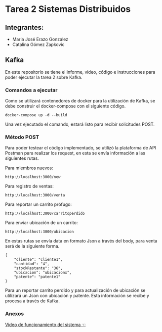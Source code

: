 # Tarea 2 Sistemas Distribuidos

## Integrantes:
- Maria José Erazo Gonzalez
- Catalina Gómez Zapkovic

## Kafka

En este repositorio se tiene el informe, video, código e instrucciones para poder ejecutar la tarea 2 sobre Kafka.

### Comandos a ejecutar

Como se utilizará contenedores de docker para la utilización de Kafka, se debe construir el docker-compose con el siguiente código.

```
docker-compose up -d --build
```
Una vez ejecutado el comando, estará listo para recibir solicitudes POST.


### Método POST

Para poder testear el código implementado, se utilizó la plataforma de API Postman para realizar los request, en esta se envía información a las siguientes rutas.

Para miembros nuevos:

```
http://localhost:3000/new
```

Para registro de ventas:

```
http://localhost:3000/venta
```

Para reportar un carrito prófugo:

```
http://localhost:3000/carritoperdido
```

Para enviar ubicación de un carrito:

```
http://localhost:3000/ubicacion
```

En estas rutas se envía data en formato Json a través del body, para venta será de la siguiente forma.

```
{
    "cliente": "cliente1",
    "cantidad": "4",
    "stockRestante": "36",
    "ubicacion": "ubicacionx",
    "patente": "patente1"
}
```
Para un reportar carrito perdido y para actualización de ubicación se utilizará un Json con ubicación y patente.
Esta información se recibe y procesa a través de Kafka.


### Anexos

[Video de funcionamiento del sistema ☜](https://drive.google.com/drive/folders/1t01ZKLOTjSJBgPLkujt7UBCZnZo1x7Yt?usp=sharing)
